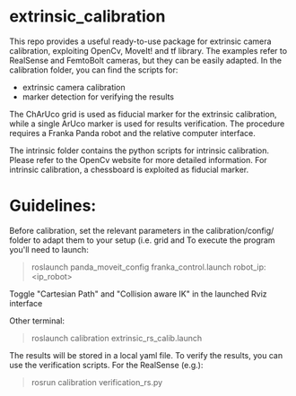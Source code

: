 # extrinsic_calibration
This repo provides a useful ready-to-use package for extrinsic camera calibration, exploiting OpenCv, MoveIt! and tf library. The examples refer to RealSense and FemtoBolt cameras, but they can be easily adapted.
In the calibration folder, you can find the scripts for: 
- extrinsic camera calibration
- marker detection for verifying the results

The ChArUco grid is used as fiducial marker for the extrinsic calibration, while a single ArUco marker is used for results verification.
The procedure requires a Franka Panda robot and the relative computer interface. 

The intrinsic folder contains the python scripts for intrinsic calibration. Please refer to the OpenCv website for more detailed information. 
For intrinsic calibration, a chessboard is exploited as fiducial marker. 

# Guidelines: 
Before calibration, set the relevant parameters in the calibration/config/ folder to adapt them to your setup (i.e. grid and 
To execute the program you'll need to launch:
> roslaunch panda_moveit_config franka_control.launch robot_ip:<ip_robot>

Toggle "Cartesian Path" and "Collision aware IK" in the launched Rviz interface 

Other terminal: 
> roslaunch calibration extrinsic_rs_calib.launch

The results will be stored in a local yaml file. 
To verify the results, you can use the verification scripts. For the RealSense (e.g.): 
>rosrun calibration verification_rs.py

